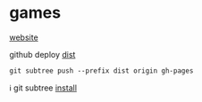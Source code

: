 games
=====

[website](http://pgu.github.io/games)

github deploy [dist](http://yeoman.io/learning/deployment.html)

`git subtree push --prefix dist origin gh-pages`

:information_source:
git subtree [install](http://stackoverflow.com/questions/19839134/how-do-i-install-subtree-that-ships-with-official-git-install)



